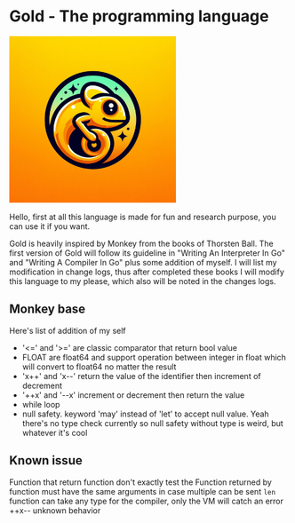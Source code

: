 # Gold - The programming language

<img src="assets/mascott.jpg" alt="CamCam the cameleon (not definitive)" width="300">

Hello, first at all this language is made for fun and research purpose, you can use it if you want.

Gold is heavily inspired by Monkey from the books of Thorsten Ball. The first version of Gold will
follow its guideline in "Writing An Interpreter In Go" and "Writing A Compiler In Go" plus some
addition of myself. I will list my modification in change logs, thus after completed these books
I will modify this language to my please, which also will be noted in the changes logs.

## Monkey base

Here's list of addition of my self

- '<=' and '>=' are classic comparator that return bool value
- FLOAT are float64 and support operation between integer in float which will convert to float64 no matter the result
- 'x++' and 'x--' return the value of the identifier then increment of decrement
- '++x' and '--x' increment or decrement then return the value
- while loop
- null safety. keyword 'may' instead of 'let' to accept null value. Yeah there's no type check currently so null safety without type is weird, but whatever it's cool

## Known issue

Function that return function don't exactly test the 
Function returned by function must have the same arguments in case multiple can be sent
`len` function can take any type for the compiler, only the VM will catch an error
++x-- unknown behavior

